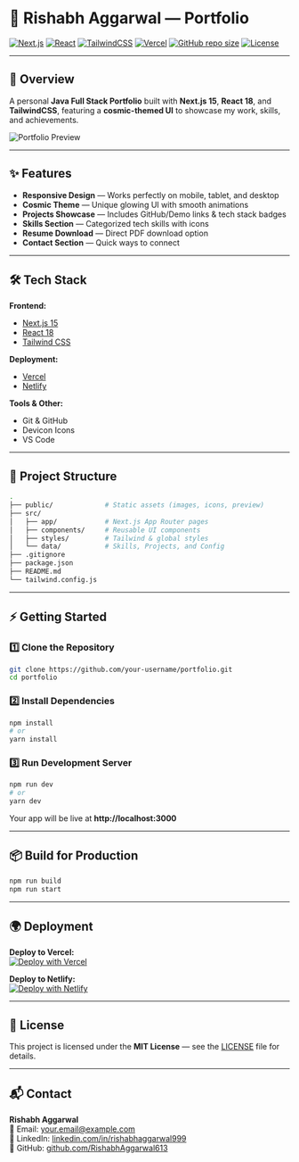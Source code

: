 # 🚀 Rishabh Aggarwal — Portfolio

[![Next.js](https://img.shields.io/badge/Next.js-15-black?logo=next.js)](https://nextjs.org/)
[![React](https://img.shields.io/badge/React-18-61DAFB?logo=react&logoColor=white)](https://reactjs.org/)
[![TailwindCSS](https://img.shields.io/badge/Tailwind_CSS-3-38B2AC?logo=tailwind-css&logoColor=white)](https://tailwindcss.com/)
[![Vercel](https://img.shields.io/badge/Deployed_on-Vercel-black?logo=vercel)](https://vercel.com/)
[![GitHub repo size](https://img.shields.io/github/repo-size/your-username/portfolio)](https://github.com/your-username/portfolio)
[![License](https://img.shields.io/badge/License-MIT-yellow.svg)](#license)

---

## 📌 Overview

A personal **Java Full Stack Portfolio** built with **Next.js 15**, **React 18**, and **TailwindCSS**, featuring a **cosmic-themed UI** to showcase my work, skills, and achievements.

![Portfolio Preview](public/preview.png)

---

## ✨ Features

- **Responsive Design** — Works perfectly on mobile, tablet, and desktop
- **Cosmic Theme** — Unique glowing UI with smooth animations
- **Projects Showcase** — Includes GitHub/Demo links & tech stack badges
- **Skills Section** — Categorized tech skills with icons
- **Resume Download** — Direct PDF download option
- **Contact Section** — Quick ways to connect

---

## 🛠 Tech Stack

**Frontend:**
- [Next.js 15](https://nextjs.org/)
- [React 18](https://reactjs.org/)
- [Tailwind CSS](https://tailwindcss.com/)

**Deployment:**
- [Vercel](https://vercel.com/)
- [Netlify](https://www.netlify.com/)

**Tools & Other:**
- Git & GitHub
- Devicon Icons
- VS Code

---

## 📂 Project Structure

```bash
.
├── public/             # Static assets (images, icons, preview)
├── src/
│   ├── app/            # Next.js App Router pages
│   ├── components/     # Reusable UI components
│   ├── styles/         # Tailwind & global styles
│   └── data/           # Skills, Projects, and Config
├── .gitignore
├── package.json
├── README.md
└── tailwind.config.js
```

---

## ⚡ Getting Started

### 1️⃣ Clone the Repository
```bash
git clone https://github.com/your-username/portfolio.git
cd portfolio
```

### 2️⃣ Install Dependencies
```bash
npm install
# or
yarn install
```

### 3️⃣ Run Development Server
```bash
npm run dev
# or
yarn dev
```
Your app will be live at **http://localhost:3000**

---

## 📦 Build for Production
```bash
npm run build
npm run start
```

---

## 🌍 Deployment

**Deploy to Vercel:**  
[![Deploy with Vercel](https://vercel.com/button)](https://vercel.com/import)

**Deploy to Netlify:**  
[![Deploy with Netlify](https://www.netlify.com/img/deploy/button.svg)](https://app.netlify.com/start)

---

## 📜 License

This project is licensed under the **MIT License** — see the [LICENSE](LICENSE) file for details.

---

## 📬 Contact

**Rishabh Aggarwal**  
📧 Email: your.email@example.com  
💼 LinkedIn: [linkedin.com/in/rishabhaggarwal999](https://www.linkedin.com/in/rishabhaggarwal999/)  
🐙 GitHub: [github.com/RishabhAggarwal613](https://github.com/RishabhAggarwal613)
